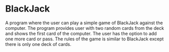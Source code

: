 # BlackJack

A program where the user can play a simple game of BlackJack against the computer. The program provides user with two random cards from the deck and shows the first card of the computer. The user has the option to add one more card or pass. The rules of the game is similar to BlackJack except there is only one deck of cards.
